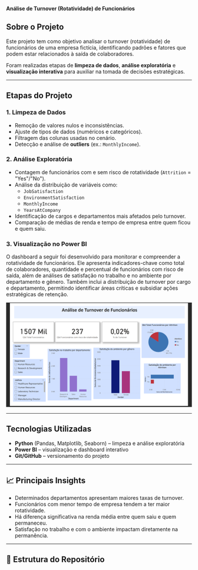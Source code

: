 **Análise de Turnover (Rotatividade) de Funcionários**

## Sobre o Projeto
Este projeto tem como objetivo analisar o turnover (rotatividade) de funcionários de uma empresa fictícia, identificando padrões e fatores que podem estar relacionados à saída de colaboradores.  

Foram realizadas etapas de **limpeza de dados**, **análise exploratória** e **visualização interativa** para auxiliar na tomada de decisões estratégicas.

---

## Etapas do Projeto

### 1. Limpeza de Dados
- Remoção de valores nulos e inconsistências.
- Ajuste de tipos de dados (numéricos e categóricos).
- Filtragem das colunas usadas no cenário.
- Detecção e análise de **outliers** (ex.: `MonthlyIncome`).

### 2. Análise Exploratória
- Contagem de funcionários com e sem risco de rotatividade (`Attrition` = "Yes"/"No").
- Análise da distribuição de variáveis como:
  - `JobSatisfaction`
  - `EnvironmentSatisfaction`
  - `MonthlyIncome`
  - `YearsAtCompany`
- Identificação de cargos e departamentos mais afetados pelo turnover.
- Comparação de médias de renda e tempo de empresa entre quem ficou e quem saiu.

### 3. Visualização no Power BI
O dashboard a seguir foi desenvolvido para monitorar e compreender a rotatividade de funcionários. Ele apresenta indicadores-chave como total de colaboradores, quantidade e percentual de funcionários com risco de saída, além de análises de satisfação no trabalho e no ambiente por departamento e gênero. Também inclui a distribuição de turnover por cargo e departamento, permitindo identificar áreas críticas e subsidiar ações estratégicas de retenção.

![Dasboard final](img/turnover-pbi.png)

---

## Tecnologias Utilizadas
- **Python** (Pandas, Matplotlib, Seaborn) – limpeza e análise exploratória
- **Power BI** – visualização e dashboard interativo
- **Git/GitHub** – versionamento do projeto

---

## 📈 Principais Insights
- Determinados departamentos apresentam maiores taxas de turnover.
- Funcionários com menor tempo de empresa tendem a ter maior rotatividade.
- Há diferença significativa na renda média entre quem saiu e quem permaneceu.
- Satisfação no trabalho e com o ambiente impactam diretamente na permanência.

---

## 📂 Estrutura do Repositório

